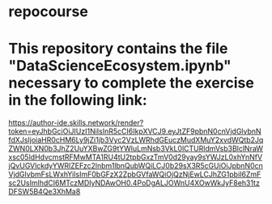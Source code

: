 # repocourse
# This repository contains the file "DataScienceEcosystem.ipynb" necessary to complete the exercise in the following link:
https://author-ide.skills.network/render?token=eyJhbGciOiJIUzI1NiIsInR5cCI6IkpXVCJ9.eyJtZF9pbnN0cnVjdGlvbnNfdXJsIjoiaHR0cHM6Ly9jZi1jb3Vyc2VzLWRhdGEuczMudXMuY2xvdWQtb2JqZWN0LXN0b3JhZ2UuYXBwZG9tYWluLmNsb3VkL0lCTURldmVsb3BlclNraWxsc05ldHdvcmstRFMwMTA1RU4tU2tpbGxzTmV0d29yay9sYWJzL0xhYnNfVjQvUGVlckdyYWRlZEFzc2lnbm1lbnQubWQiLCJ0b29sX3R5cGUiOiJpbnN0cnVjdGlvbmFsLWxhYiIsImF0bGFzX2ZpbGVfaWQiOjQzNjEwLCJhZG1pbiI6ZmFsc2UsImlhdCI6MTczMDIyNDAwOH0.4PoDgALJOWnU4XOwWkJyF8eh31tzDFSW5B4Qe3XhMa8
